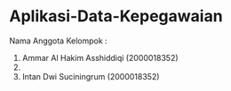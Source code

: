 # Aplikasi-Data-Kepegawaian

Nama Anggota Kelompok :
1. Ammar Al Hakim Asshiddiqi (2000018352)
2. 
3. Intan Dwi Suciningrum (2000018352)
